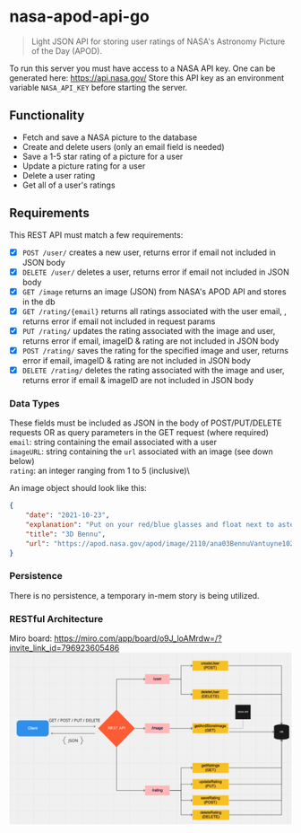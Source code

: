 # nasa-apod-api-go
> Light JSON API for storing user ratings of NASA's Astronomy Picture of the Day (APOD).

To run this server you must have access to a NASA API key. One can be generated here:
https://api.nasa.gov/
Store this API key as an environment variable `NASA_API_KEY` before starting the server.

## Functionality
* Fetch and save a NASA picture to the database
* Create and delete users (only an email field is needed)
* Save a 1-5 star rating of a picture for a user
* Update a picture rating for a user
* Delete a user rating
* Get all of a user's ratings

## Requirements

This REST API must match a few requirements:

* [x] `POST /user/` creates a new user, returns error if email not included in JSON body 
* [x] `DELETE /user/` deletes a user, returns error if email not included in JSON body 
* [x] `GET /image` returns an image (JSON) from NASA's APOD API and stores in the db
* [x] `GET /rating/{email}` returns all ratings associated with the user email, , returns error if email not included in request params
* [x] `PUT /rating/` updates the rating associated with the image and user, returns error if email, imageID & rating are not included in JSON body 
* [x] `POST /rating/` saves the rating for the specified image and user, returns error if email, imageID & rating are not included in JSON body 
* [x] `DELETE /rating/` deletes the rating associated with the image and user, returns error if email & imageID are not included in JSON body 

### Data Types

These fields must be included as JSON in the body of POST/PUT/DELETE requests OR
as query parameters in the GET request (where required)\
`email`: string containing the email associated with a user\
`imageURL`: string containing the `url` associated with an image (see down below)\
`rating`: an integer ranging from 1 to 5 (inclusive)\

An image object should look like this:
```json
{
    "date": "2021-10-23",
    "explanation": "Put on your red/blue glasses and float next to asteroid 101955 Bennu. Shaped like a spinning toy top with boulders littering its rough surface, the tiny Solar System world is about one Empire State Building (less than 500 meters) across. Frames used to construct this 3D anaglyph were taken by PolyCam on the OSIRIS_REx spacecraft on December 3, 2018 from a distance of about 80 kilometers. With a sample from the asteroid's rocky surface on board, OSIRIS_REx departed Bennu's vicinity this May and is now enroute to planet Earth. The robotic spacecraft is scheduled to return the sample to Earth in September 2023.",
    "title": "3D Bennu",
    "url": "https://apod.nasa.gov/apod/image/2110/ana03BennuVantuyne1024c.jpg"
}
```

### Persistence

There is no persistence, a temporary in-mem story is being utilized.

### RESTful Architecture
Miro board: https://miro.com/app/board/o9J_loAMrdw=/?invite_link_id=796923605486
![alt text](https://github.com/ccamac01/nasa-apod-api-go/blob/main/nasa-apod-api-restful-architecture.png?raw=true)
